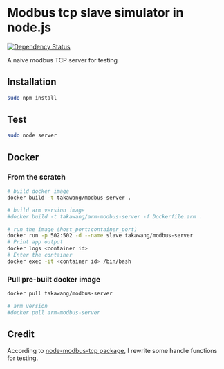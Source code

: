 # Modbus tcp slave simulator in node.js 

[![Dependency Status](https://www.versioneye.com/user/projects/57600572433d18002c19d67e/badge.svg?style=flat)](https://www.versioneye.com/user/projects/57600572433d18002c19d67e)

A naive modbus TCP server for testing

## Installation
```bash
sudo npm install 
```

## Test
```bash
sudo node server
```

## Docker

### From the scratch
```bash
# build docker image 
docker build -t takawang/modbus-server .

# build arm version image 
#docker build -t takawang/arm-modbus-server -f Dockerfile.arm .

# run the image (host_port:container_port)
docker run -p 502:502 -d --name slave takawang/modbus-server
# Print app output
docker logs <container id>
# Enter the container
docker exec -it <container id> /bin/bash
```

### Pull pre-built docker image
```bash
docker pull takawang/modbus-server

# arm version
#docker pull arm-modbus-server
```

## Credit
According to [node-modbus-tcp package](https://github.com/dresende/node-modbus-tcp), I rewrite some handle functions for testing.